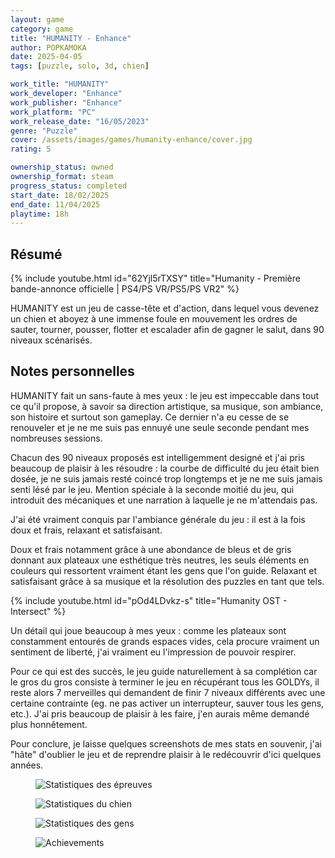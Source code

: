 ```yaml
---
layout: game
category: game
title: "HUMANITY - Enhance"
author: POPKAMOKA
date: 2025-04-05
tags: [puzzle, solo, 3d, chien]

work_title: "HUMANITY"
work_developer: "Enhance"
work_publisher: "Enhance"
work_platform: "PC"
work_release_date: "16/05/2023"
genre: "Puzzle"
cover: /assets/images/games/humanity-enhance/cover.jpg
rating: 5

ownership_status: owned
ownership_format: steam
progress_status: completed
start_date: 18/02/2025
end_date: 11/04/2025
playtime: 18h
---
```


## Résumé
{% include youtube.html id="62Yjl5rTXSY" title="Humanity - Première bande-annonce officielle | PS4/PS VR/PS5/PS VR2" %}

HUMANITY est un jeu de casse-tête et d'action, dans lequel vous devenez un chien et aboyez à une immense foule en mouvement les ordres de sauter, tourner, pousser, flotter et escalader afin de gagner le salut, dans 90 niveaux scénarisés.

## Notes personnelles

HUMANITY fait un sans-faute à mes yeux : le jeu est impeccable dans tout ce qu'il propose, à savoir sa direction artistique, sa musique, son ambiance, son histoire et surtout son gameplay. Ce dernier n'a eu cesse de se renouveler et je ne me suis pas ennuyé une seule seconde pendant mes nombreuses sessions.

Chacun des 90 niveaux proposés est intelligemment designé et j'ai pris beaucoup de plaisir à les résoudre : la courbe de difficulté du jeu était bien dosée, je ne suis jamais resté coincé trop longtemps et je ne me suis jamais senti lésé par le jeu. Mention spéciale à la seconde moitié du jeu, qui introduit des mécaniques et une narration à laquelle je ne m'attendais pas.

J'ai été vraiment conquis par l'ambiance générale du jeu : il est à la fois doux et frais, relaxant et satisfaisant.

Doux et frais notamment grâce à une abondance de bleus et de gris donnant aux plateaux une esthétique très neutres, les seuls éléments en couleurs qui ressortent vraiment étant les gens que l'on guide.
Relaxant et satisfaisant grâce à sa musique et la résolution des puzzles en tant que tels.

{% include youtube.html id="pOd4LDvkz-s" title="Humanity OST - Intersect" %}

Un détail qui joue beaucoup à mes yeux : comme les plateaux sont constamment entourés de grands espaces vides, cela procure vraiment un sentiment de liberté, j'ai vraiment eu l'impression de pouvoir respirer.

Pour ce qui est des succès, le jeu guide naturellement à sa complétion car le gros du gros consiste à terminer le jeu en récupérant tous les GOLDYs, il reste alors 7 merveilles qui demandent de finir 7 niveaux différents avec une certaine contrainte (eg. ne pas activer un interrupteur, sauver tous les gens, etc.). J'ai pris beaucoup de plaisir à les faire, j'en aurais même demandé plus honnêtement.

Pour conclure, je laisse quelques screenshots de mes stats en souvenir, j'ai "hâte" d'oublier le jeu et de reprendre plaisir à le redécouvrir d'ici quelques années.

<figure>
  <img src="{{ '/assets/images/games/humanity-enhance/stats1.png' | relative_url }}" alt="Statistiques des épreuves">
</figure>

<figure>
  <img src="{{ '/assets/images/games/humanity-enhance/stats2.png' | relative_url }}" alt="Statistiques du chien">
</figure>

<figure>
  <img src="{{ '/assets/images/games/humanity-enhance/stats3.png' | relative_url }}" alt="Statistiques des gens">
</figure>

<figure>
  <img src="{{ '/assets/images/games/humanity-enhance/achievements.png' | relative_url }}" alt="Achievements">
</figure>


